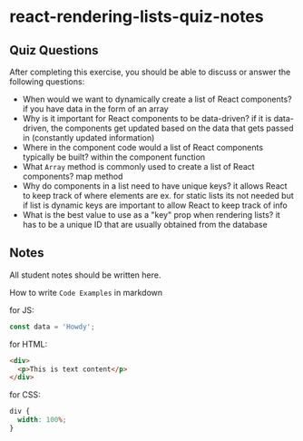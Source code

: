 # react-rendering-lists-quiz-notes

## Quiz Questions

After completing this exercise, you should be able to discuss or answer the following questions:

- When would we want to dynamically create a list of React components?
  if you have data in the form of an array
- Why is it important for React components to be data-driven?
  if it is data-driven, the components get updated based on the data that gets passed in (constantly updated information)
- Where in the component code would a list of React components typically be built?
  within the component function
- What `Array` method is commonly used to create a list of React components?
  map method
- Why do components in a list need to have unique keys?
  it allows React to keep track of where elements are
  ex. for static lists its not needed but if list is dynamic keys are important to allow React to keep track of info
- What is the best value to use as a "key" prop when rendering lists?
  it has to be a unique ID that are usually obtained from the database

## Notes

All student notes should be written here.

How to write `Code Examples` in markdown

for JS:

```javascript
const data = 'Howdy';
```

for HTML:

```html
<div>
  <p>This is text content</p>
</div>
```

for CSS:

```css
div {
  width: 100%;
}
```
